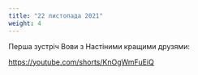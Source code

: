 ```yaml
---
title: "22 листопада 2021"
weight: 4
---
```


Перша зустріч Вови з Настіними кращими друзями:

https://youtube.com/shorts/KnOgWmFuEiQ 
